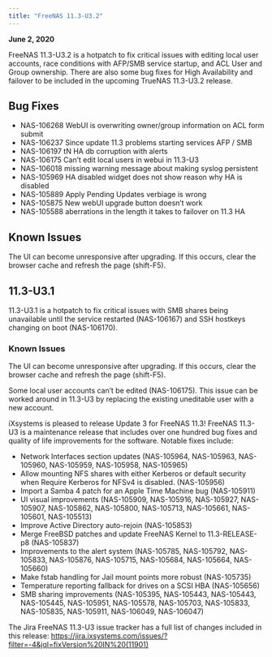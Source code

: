 ```yaml
---
title: "FreeNAS 11.3-U3.2"
---
```


**June 2, 2020**

FreeNAS 11.3-U3.2 is a hotpatch to fix critical issues with editing local user accounts, race conditions with AFP/SMB service startup, and ACL User and Group ownership. There are also some bug fixes for High Availability and failover to be included in the upcoming TrueNAS 11.3-U3.2 release.

## Bug Fixes

+ NAS-106268 WebUI is overwriting owner/group information on ACL form submit
+ NAS-106237 Since update 11.3 problems starting services AFP / SMB
+ NAS-106197 tN HA db corruption with alerts
+ NAS-106175 Can’t edit local users in webui in 11.3-U3
+ NAS-106018 missing warning message about making syslog persistent
+ NAS-105969 HA disabled widget does not show reason why HA is disabled
+ NAS-105889 Apply Pending Updates verbiage is wrong
+ NAS-105875 New webUI upgrade button doesn’t work
+ NAS-105588 aberrations in the length it takes to failover on 11.3 HA

## Known Issues

The UI can become unresponsive after upgrading. If this occurs, clear the browser cache and refresh the page (shift-F5).

## 11.3-U3.1

11.3-U3.1 is a hotpatch to fix critical issues with SMB shares being unavailable until the service restarted (NAS-106167) and SSH hostkeys changing on boot (NAS-106170).

### Known Issues
 
The UI can become unresponsive after upgrading. If this occurs, clear the browser cache and refresh the page (shift-F5).

Some local user accounts can’t be edited (NAS-106175). This issue can be worked around in 11.3-U3 by replacing the existing uneditable user with a new account.

iXsystems is pleased to release Update 3 for FreeNAS 11.3! FreeNAS 11.3-U3 is a maintenance release that includes over one hundred bug fixes and quality of life improvements for the software. Notable fixes include:

+ Network Interfaces section updates (NAS-105964, NAS-105963, NAS-105960, NAS-105959, NAS-105958, NAS-105965)
+ Allow mounting NFS shares with either Kerberos or default security when Require Kerberos for NFSv4 is disabled. (NAS-105956)
+ Import a Samba 4 patch for an Apple Time Machine bug (NAS-105911)
+ UI visual improvements (NAS-105909, NAS-105916, NAS-105927, NAS-105907, NAS-105862, NAS-105800, NAS-105713, NAS-105661, NAS-105601, NAS-105513)
+ Improve Active Directory auto-rejoin (NAS-105853)
+ Merge FreeBSD patches and update FreeNAS Kernel to 11.3-RELEASE-p8 (NAS-105837)
+ Improvements to the alert system (NAS-105785, NAS-105792, NAS-105833, NAS-105876, NAS-105715, NAS-105684, NAS-105664, NAS-105660)
+ Make fstab handling for Jail mount points more robust (NAS-105735)
+ Temperature reporting fallback for drives on a SCSI HBA (NAS-105656)
+ SMB sharing improvements (NAS-105395, NAS-105443, NAS-105443, NAS-105445, NAS-105951, NAS-105578, NAS-105703, NAS-105833, NAS-105835, NAS-105911, NAS-106049, NAS-106047)

The Jira FreeNAS 11.3-U3 issue tracker has a full list of changes included in this release: https://jira.ixsystems.com/issues/?filter=-4&jql=fixVersion%20IN%20(11901)